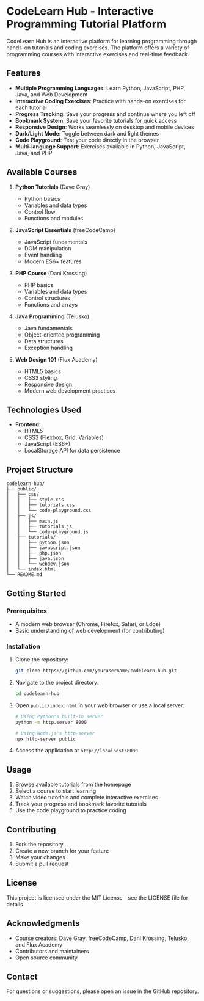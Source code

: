 # CodeLearn Hub - Interactive Programming Tutorial Platform

CodeLearn Hub is an interactive platform for learning programming through hands-on tutorials and coding exercises. The platform offers a variety of programming courses with interactive exercises and real-time feedback.

## Features

- **Multiple Programming Languages**: Learn Python, JavaScript, PHP, Java, and Web Development
- **Interactive Coding Exercises**: Practice with hands-on exercises for each tutorial
- **Progress Tracking**: Save your progress and continue where you left off
- **Bookmark System**: Save your favorite tutorials for quick access
- **Responsive Design**: Works seamlessly on desktop and mobile devices
- **Dark/Light Mode**: Toggle between dark and light themes
- **Code Playground**: Test your code directly in the browser
- **Multi-language Support**: Exercises available in Python, JavaScript, Java, and PHP

## Available Courses

1. **Python Tutorials** (Dave Gray)
   - Python basics
   - Variables and data types
   - Control flow
   - Functions and modules

2. **JavaScript Essentials** (freeCodeCamp)
   - JavaScript fundamentals
   - DOM manipulation
   - Event handling
   - Modern ES6+ features

3. **PHP Course** (Dani Krossing)
   - PHP basics
   - Variables and data types
   - Control structures
   - Functions and arrays

4. **Java Programming** (Telusko)
   - Java fundamentals
   - Object-oriented programming
   - Data structures
   - Exception handling

5. **Web Design 101** (Flux Academy)
   - HTML5 basics
   - CSS3 styling
   - Responsive design
   - Modern web development practices

## Technologies Used

- **Frontend**:
  - HTML5
  - CSS3 (Flexbox, Grid, Variables)
  - JavaScript (ES6+)
  - LocalStorage API for data persistence

## Project Structure

```
codelearn-hub/
├── public/
│   ├── css/
│   │   ├── style.css
│   │   ├── tutorials.css
│   │   └── code-playground.css
│   ├── js/
│   │   ├── main.js
│   │   ├── tutorials.js
│   │   └── code-playground.js
│   ├── tutorials/
│   │   ├── python.json
│   │   ├── javascript.json
│   │   ├── php.json
│   │   ├── java.json
│   │   └── webdev.json
│   └── index.html
└── README.md
```

## Getting Started

### Prerequisites

- A modern web browser (Chrome, Firefox, Safari, or Edge)
- Basic understanding of web development (for contributing)

### Installation

1. Clone the repository:
   ```bash
   git clone https://github.com/yourusername/codelearn-hub.git
   ```

2. Navigate to the project directory:
   ```bash
   cd codelearn-hub
   ```

3. Open `public/index.html` in your web browser or use a local server:
   ```bash
   # Using Python's built-in server
   python -m http.server 8000
   
   # Using Node.js's http-server
   npx http-server public
   ```

4. Access the application at `http://localhost:8000`

## Usage

1. Browse available tutorials from the homepage
2. Select a course to start learning
3. Watch video tutorials and complete interactive exercises
4. Track your progress and bookmark favorite tutorials
5. Use the code playground to practice coding

## Contributing

1. Fork the repository
2. Create a new branch for your feature
3. Make your changes
4. Submit a pull request

## License

This project is licensed under the MIT License - see the LICENSE file for details.

## Acknowledgments

- Course creators: Dave Gray, freeCodeCamp, Dani Krossing, Telusko, and Flux Academy
- Contributors and maintainers
- Open source community

## Contact

For questions or suggestions, please open an issue in the GitHub repository.
